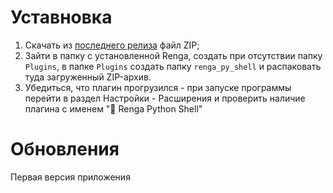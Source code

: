 # Уставновка

1. Скачать из [последнего релиза](https://github.com/GeorgGrebenyuk/Renga_python_shell/releases) файл ZIP;
2. Зайти в папку с установленной Renga, создать при отсутствии папку `Plugins`, в папке `Plugins` создать папку `renga_py_shell` и распаковать туда загруженный ZIP-архив.
3. Убедиться, что плагин прогрузился - при запуске программы перейти в раздел Настройки - Расширения и проверить наличие плагина с именем "🐍 Renga Python Shell"

# Обновления 

Первая версия приложения 
